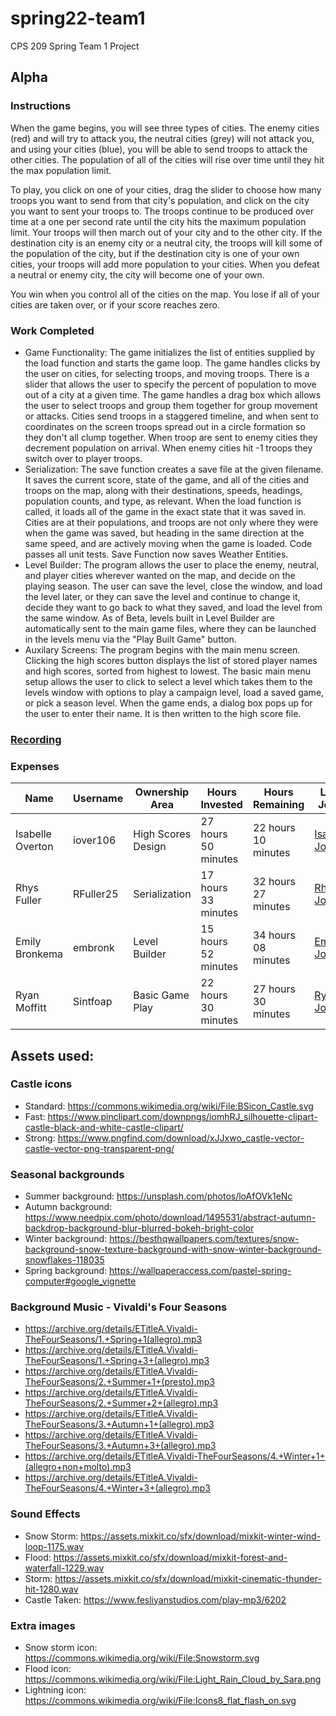 # spring22-team1
CPS 209 Spring Team 1 Project

## Alpha

### Instructions 
  When the game begins, you will see three types of cities. The enemy cities (red) and will try to attack you, the neutral cities (grey) will not attack you, and using your cities (blue), you will be able to send troops to attack the other cities. The population of all of the cities will rise over time until they hit the max population limit. 
  
 To play, you click on one of your cities, drag the slider to choose how many troops you want to send from that city's population, and click on the city you want to sent your troops to. The troops continue to be produced over time at a one per second rate until the city hits the maximum population limit. Your troops will then march out of your city and to the other city. If the destination city is an enemy city or a neutral city, the troops will kill some of the population of the city, but if the destination city is one of your own cities, your troops will add more population to your cities. When you defeat a neutral or enemy city, the city will become one of your own.

You win when you control all of the cities on the map. You lose if all of your cities are taken over, or if your score reaches zero.  

### Work Completed 
* Game Functionality:
  The game initializes the list of entities supplied by the load function and starts the game loop. The game handles clicks by the user on cities, for selecting troops, and moving troops. There is a slider that allows the user to specify the percent of population to move out of a city at a given time. The game handles a drag box which allows the user to select troops and group them together for group movement or attacks. Cities send troops in a staggered timeline, and when sent to coordinates on the screen troops spread out in a circle formation so they don't all clump together. When troop are sent to enemy cities they decrement population on arrival. When enemy cities hit -1 troops they switch over to player troops.
* Serialization: 
  The save function creates a save file at the given filename. It saves the current score, state of the game, and all of the cities and troops on the map, along with their destinations, speeds, headings, population counts, and type, as relevant. When the load function is called, it loads all of the game in the exact state that it was saved in. Cities are at their populations, and troops are not only where they were when the game was saved, but heading in the same direction at the same speed, and are actively moving when the game is loaded. Code passes all unit tests.
  Save Function now saves Weather Entities.
* Level Builder: 
  The program allows the user to place the enemy, neutral, and player cities wherever wanted on the map, and decide on the playing season. The user can save the level, close the window, and load the level later, or they can save the level and continue to change it, decide they want to go back to what they saved, and load the level from the same window. 
  As of Beta, levels built in Level Builder are automatically sent to the main game files, where they can be launched in the levels menu via the "Play Built Game" button.
* Auxilary Screens:
  The program begins with the main menu screen. Clicking the high scores button displays the list of stored player names and high scores, sorted from highest to lowest. The basic main menu setup allows the user to click to select a level which takes them to the levels window with options to play a campaign level, load a saved game, or pick a season level. When the game ends, a dialog box pops up for the user to enter their name. It is then written to the high score file.


### [Recording](https://youtu.be/fqHC75AZ9QE)

### Expenses
| Name | Username | Ownership Area | Hours Invested | Hours Remaining | Link to Journal | 
| ----------- | ----------- | ----------- | ----------- | ----------- | ----------- |
| Isabelle Overton | iover106 | High Scores Design | 27 hours 50 minutes | 22 hours 10 minutes | [Isabelle's Journal](https://github.com/bjucps209/spring22-team1/wiki/OvertonJournal) |
| Rhys Fuller | RFuller25 | Serialization | 17 hours 33 minutes | 32 hours 27 minutes | [Rhys's Journal](https://github.com/bjucps209/spring22-team1/wiki/Fuller-Journal) |
| Emily Bronkema | embronk | Level Builder | 15 hours 52 minutes | 34 hours 08 minutes | [Emily's Journal](https://github.com/bjucps209/spring22-team1/wiki/Bronkema-Journal) | 
| Ryan Moffitt | Sintfoap | Basic Game Play | 22 hours 30 minutes | 27 hours 30 minutes | [Ryan's Journal](https://github.com/bjucps209/spring22-team1/wiki/MoffittJournal) | 


## Assets used:

### Castle icons
  * Standard: https://commons.wikimedia.org/wiki/File:BSicon_Castle.svg
  * Fast: https://www.pinclipart.com/downpngs/iomhRJ_silhouette-clipart-castle-black-and-white-castle-clipart/ 
  * Strong: https://www.pngfind.com/download/xJJxwo_castle-vector-castle-vector-png-transparent-png/ 

### Seasonal backgrounds
 * Summer background: https://unsplash.com/photos/loAfOVk1eNc
 * Autumn background: https://www.needpix.com/photo/download/1495531/abstract-autumn-backdrop-background-blur-blurred-bokeh-bright-color
 * Winter background: https://besthqwallpapers.com/textures/snow-background-snow-texture-background-with-snow-winter-background-snowflakes-118035
 * Spring background: https://wallpaperaccess.com/pastel-spring-computer#google_vignette

### Background Music - Vivaldi's Four Seasons
 * https://archive.org/details/ETitleA.Vivaldi-TheFourSeasons/1.+Spring+1(allegro).mp3
 * https://archive.org/details/ETitleA.Vivaldi-TheFourSeasons/1.+Spring+3+(allegro).mp3
 * https://archive.org/details/ETitleA.Vivaldi-TheFourSeasons/2.+Summer+1+(presto).mp3
 * https://archive.org/details/ETitleA.Vivaldi-TheFourSeasons/2.+Summer+2+(allegro).mp3
 * https://archive.org/details/ETitleA.Vivaldi-TheFourSeasons/3.+Autumn+1+(allegro).mp3
 * https://archive.org/details/ETitleA.Vivaldi-TheFourSeasons/3.+Autumn+3+(allegro).mp3
 * https://archive.org/details/ETitleA.Vivaldi-TheFourSeasons/4.+Winter+1+(allegro+non+molto).mp3
 * https://archive.org/details/ETitleA.Vivaldi-TheFourSeasons/4.+Winter+3+(allegro).mp3

### Sound Effects
 * Snow Storm: https://assets.mixkit.co/sfx/download/mixkit-winter-wind-loop-1175.wav
 * Flood: https://assets.mixkit.co/sfx/download/mixkit-forest-and-waterfall-1229.wav
 * Storm: https://assets.mixkit.co/sfx/download/mixkit-cinematic-thunder-hit-1280.wav
 * Castle Taken: https://www.fesliyanstudios.com/play-mp3/6202

### Extra images
 * Snow storm icon: https://commons.wikimedia.org/wiki/File:Snowstorm.svg
 * Flood icon: https://commons.wikimedia.org/wiki/File:Light_Rain_Cloud_by_Sara.png
 * Lightning icon: https://commons.wikimedia.org/wiki/File:Icons8_flat_flash_on.svg
